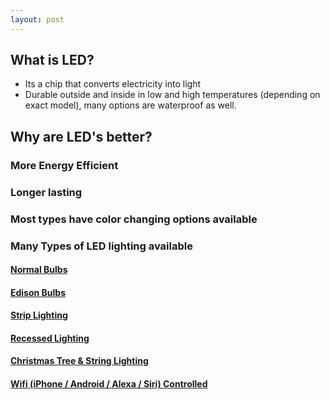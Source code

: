 ```yaml
---
layout: post
---
```


## What is LED? 
- Its a chip that converts electricity into light 
- Durable outside and inside in low and high temperatures (depending on exact model), many options are waterproof as well.


## Why are LED's better?
### More Energy Efficient
### Longer lasting
### Most types have color changing options available
### Many Types of LED lighting available 
#### [Normal Bulbs](/led/2017/02/normal-bulbs)
#### [Edison Bulbs](/led/2017/02/edison-bulbs)
#### [Strip Lighting](/led/2017/02/strip-lighting)
#### [Recessed Lighting](/led/2017/02/recessed-lighting)
#### [Christmas Tree & String Lighting](/led/2017/02/string-lighting)
#### [Wifi (iPhone / Android / Alexa / Siri) Controlled](/led/2017/02/wifi-controlled)
